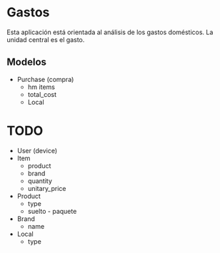 Gastos
======

  Esta aplicación está orientada al análisis de los gastos domésticos.
  La unidad central es el gasto.

Modelos
-------

- Purchase (compra)
    - hm items
    - total_cost
    - Local

TODO
====

- User (device)
- Item
    - product
    - brand
    - quantity
    - unitary_price
- Product
    - type
    - suelto - paquete
- Brand
    - name
- Local
    - type

